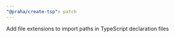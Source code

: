 ```yaml
---
"@praha/create-tsp": patch
---
```


Add file extensions to import paths in TypeScript declaration files
